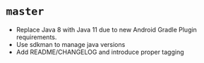 # `master`
- Replace Java 8 with Java 11 due to new Android Gradle Plugin requirements.
- Use sdkman to manage java versions
- Add README/CHANGELOG and introduce proper tagging
